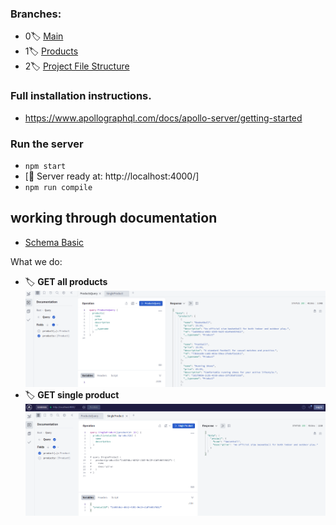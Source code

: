 ###    Branches:

- 0🏷️ [Main](https://github.com/bappasahabapi/graphQL)
- 1🏷️ [Products](https://github.com/bappasahabapi/graphQL/tree/bappa/01/schema)
- 2🏷️ [Project File Structure](https://github.com/bappasahabapi/graphQL/tree/bappa/02/file-structure)



###    Full installation instructions.

-   https://www.apollographql.com/docs/apollo-server/getting-started

### Run the server
- `npm start` 
- [🚀 Server ready at: http://localhost:4000/]
- `npm run compile`


## working through documentation

* [Schema Basic](https://www.apollographql.com/docs/apollo-server/schema/schema/#scalar-types)

What we do:

- 🏷️ **GET all products**
![All products](./screenshot/allProduct.png)
- 🏷️ **GET single product**
![Single product](./screenshot//singleProduct.png)
